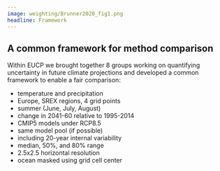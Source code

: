 ```yaml
---
image: weighting/Brunner2020_fig1.png
headline: Framework
---
```

## A common framework for method comparison

Within EUCP we brought together 8 groups working on quantifying uncertainty in future climate projections and developed a common framework to enable a fair comparison:

* temperature and precipitation
* Europe, SREX regions, 4 grid points 
* summer (June, July, August)
* change in 2041-60 relative to 1995-2014
* CMIP5 models under RCP8.5
* same model pool (if possible)
* including 20-year internal variability
* median, 50%, and 80% range
* 2.5x2.5 horizontal resolution
* ocean masked using grid cell center